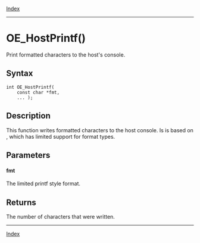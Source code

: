 [Index](index.md)

---
# OE_HostPrintf()

Print formatted characters to the host's console.

## Syntax

    int OE_HostPrintf(
        const char *fmt,
        ... );
## Description 

This function writes formatted characters to the host console. Is is based on , which has limited support for format types.





## Parameters

#### fmt

The limited printf style format.


## Returns

The number of characters that were written.


---
[Index](index.md)

